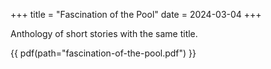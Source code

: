 +++
title = "Fascination of the Pool"
date = 2024-03-04
+++

Anthology of short stories with the same title.

<!-- more -->

{{ pdf(path="fascination-of-the-pool.pdf") }}

